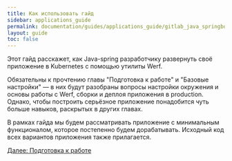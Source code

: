 ```yaml
---
title: Как использовать гайд
sidebar: applications_guide
permalink: documentation/guides/applications_guide/gitlab_java_springboot/000_task.html
layout: guide
toc: false
---
```


Этот гайд расскажет, как Java-spring разработчику развернуть своё приложение в Kubernetes с помощью утилиты Werf.

Обязательны к прочтению главы "Подготовка к работе" и "Базовые настройки" — в них будут разобраны вопросы настройки окружения и основы работы с Werf, сборки и деплоя приложения в production. Однако, чтобы построить серьёзное приложение понадобится чуть больше навыков, раскрытых в других главах.

В рамках гайда мы будем рассматривать приложение с минимальным функционалом, которое постепенно будем дорабатывать. Исходный код всех вариантов приложения также прилагается.

<div>
    <a href="010_preparing.html" class="nav-btn">Далее: Подготовка к работе</a>
</div>
